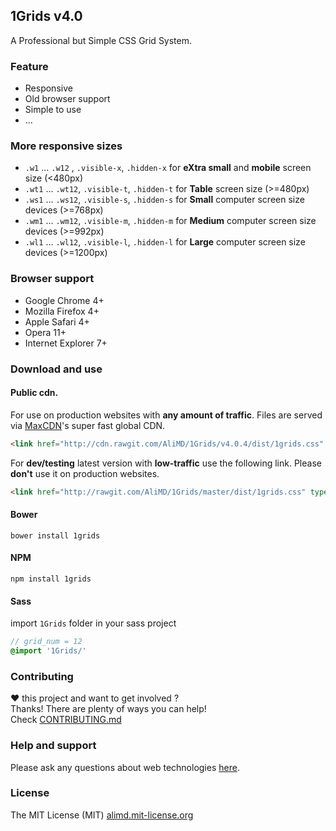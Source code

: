 ## 1Grids v4.0
A Professional but Simple CSS Grid System.   

### Feature
* Responsive
* Old browser support
* Simple to use
* ...

### More responsive sizes
* `.w1`  ... `.w12` , `.visible-x`, `.hidden-x` for **eXtra small** and **mobile** screen size (<480px)
* `.wt1` ... `.wt12`, `.visible-t`, `.hidden-t` for **Table** screen size (>=480px)
* `.ws1` ... `.ws12`, `.visible-s`, `.hidden-s` for **Small** computer screen size devices (>=768px)
* `.wm1` ... `.wm12`, `.visible-m`, `.hidden-m` for **Medium** computer screen size devices (>=992px)
* `.wl1` ... `.wl12`, `.visible-l`, `.hidden-l` for **Large** computer screen size devices (>=1200px)

### Browser support
* Google Chrome 4+
* Mozilla Firefox 4+
* Apple Safari 4+
* Opera 11+
* Internet Explorer 7+

### Download and use

#### Public cdn.  
For use on production websites with **any amount of traffic**. Files are served via [MaxCDN](http://www.maxcdn.com/)'s super fast global CDN.  
```html
<link href="http://cdn.rawgit.com/AliMD/1Grids/v4.0.4/dist/1grids.css" type="text/css" rel="stylesheet" />
```

For **dev/testing** latest version with **low-traffic** use the following link. Please **don't** use it on production websites.  
```html
<link href="http://rawgit.com/AliMD/1Grids/master/dist/1grids.css" type="text/css" rel="stylesheet" />
```

#### Bower
```shell
bower install 1grids
```

#### NPM
```shell
npm install 1grids
```

#### Sass
import `1Grids` folder in your sass project
```scss
// grid_num = 12
@import '1Grids/'
```

### Contributing
**♥** this project and want to get involved ?  
Thanks! There are plenty of ways you can help!  
Check [CONTRIBUTING.md](./CONTRIBUTING.md)

### Help and support
Please ask any questions about web technologies [here](http://github.com/AliMD/1Tuts/issues).

### License
The MIT License (MIT) [alimd.mit-license.org](http://alimd.mit-license.org)
